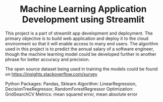 <h1 align="center">Machine Learning Application Development using Streamlit</h1>

This project is a part of streamlit app development and deployment. The primary objective is to build web application and deploy it to the cloud environment so that it will enable access to many end users. The algorithm used in this project is to predict the annual salary of a software engineer, though the machine learning model could be developed further in another phrase for better accuracy and precision.

The open source dataset being used in training the models could be found on https://insights.stackoverflow.com/survey

Python Packages: Pandas, Sklearn
Algorithm: LinearRegression, DecisionTreeRegressor, RandomForestRegressor
Optimization: GridSearchCV
Metrics: mean squared error, mean absolute error
